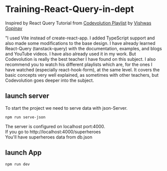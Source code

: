 # Training-React-Query-in-dept

Inspired by React Query Tutorial from [Codevolution Playlist](https://www.youtube.com/playlist?list=PLC3y8-rFHvwjTELCrPrcZlo6blLBUspd2) by [Vishwas Gopinav](https://github.com/gopinav)

"I used Vite instead of create-react-app. I added TypeScript support and also made some modifications to the base design. I have already learned React-Query (tanstack-query) with the documentation, examples, and blogs and YouTube videos. I have also already used it in my work. But Codevolution is really the best teacher I have found on this subject. I also recommend you to watch his different playlists which are, for the ones I have watched (especially react-hook-form), at the same level. It covers the basic concepts very well explained, as sometimes with other teachers, but Codevolution goes deeper into the subject.

## launch server
To start the project we need to serve data with json-Server.
```
npm run serve-json
```
The server is configured on localhost port:4000.<br>
If you go to http://localhost:4000/superheroes <br>
You'll have superheroes data from db.json

## launch App

```
npm run dev
```


